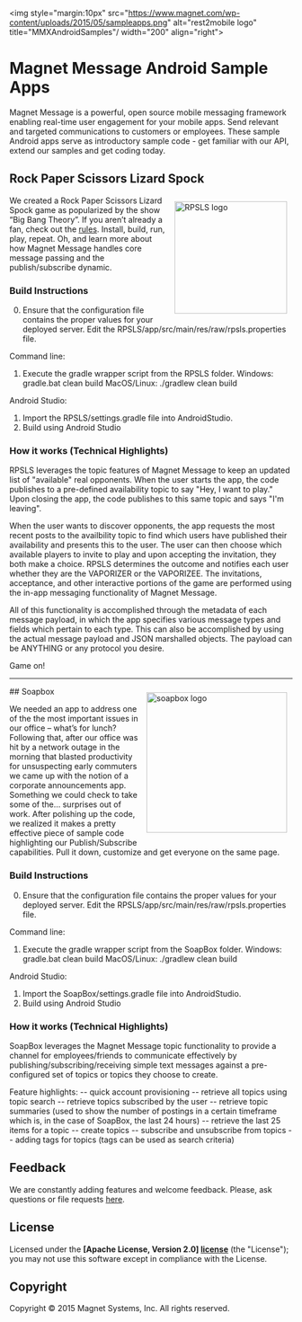 <img style="margin:10px" src="https://www.magnet.com/wp-content/uploads/2015/05/sampleapps.png"
 alt="rest2mobile logo" title="MMXAndroidSamples"/ width="200" align="right">

# Magnet Message Android Sample Apps

Magnet Message is a powerful, open source mobile messaging framework enabling real-time user engagement for your mobile apps. Send relevant and targeted communications to customers or employees. These sample Android apps serve as introductory sample code - get familiar with our API, extend our samples and get coding today.

## Rock Paper Scissors Lizard Spock
<img style="margin:10px" src="https://www.magnet.com/wp-content/uploads/2015/04/spock.png"
 alt="RPSLS logo" width="200"  align="right" title="RPSLS"/>

We created a Rock Paper Scissors Lizard Spock game as popularized by the show “Big Bang Theory”. If you aren’t already a fan, check out the [rules](http://www.samkass.com/theories/RPSSL.html). Install, build, run, play, repeat. Oh, and learn more about how Magnet Message handles core message passing and the publish/subscribe dynamic.

### Build Instructions
0.  Ensure that the configuration file contains the proper values for your deployed server.  Edit the RPSLS/app/src/main/res/raw/rpsls.properties file.

Command line:
1.  Execute the gradle wrapper script from the RPSLS folder.
    Windows:  gradle.bat clean build
    MacOS/Linux:  ./gradlew clean build

Android Studio:
1.  Import the RPSLS/settings.gradle file into AndroidStudio.
2.  Build using Android Studio

### How it works (Technical Highlights)

RPSLS leverages the topic features of Magnet Message to keep an updated list of "available" real opponents.  When the user starts the app, the code publishes to a pre-defined availability topic to say "Hey, I want to play."  Upon closing the app, the code publishes to this same topic and says "I'm leaving".  

When the user wants to discover opponents, the app requests the most recent posts to the availbility topic to find which users have published their availability and presents this to the user.  The user can then choose which available players to invite to play and upon accepting the invitation, they both make a choice.  RPSLS determines the outcome and notifies each user whether they are the VAPORIZER or the VAPORIZEE.  The invitations, acceptance, and other interactive portions of the game are performed using the in-app messaging functionality of Magnet Message.  

All of this functionality is accomplished through the metadata of each message payload, in which the app specifies various message types and fields which pertain to each type.  This can also be accomplished by using the actual message payload and JSON marshalled objects.  The payload can be ANYTHING or any protocol you desire.

Game on!


<hr>
## Soapbox
<img style="margin:10px" src="http://www.threetwelvecreative.com/Portals/207686/images/Stick-Figures-With-Megaphone-800.jpg"
 alt="soapbox logo" width="250" align="right"  title="soapbox"/>

We needed an app to address one of the the most important issues in our office – what’s for lunch? Following that, after our office was hit by a network outage in the morning that blasted productivity for unsuspecting early commuters we came up with the notion of a corporate announcements app. Something we could check to take some of the… surprises out of work. After polishing up the code, we realized it makes a pretty effective piece of sample code highlighting our Publish/Subscribe capabilities. Pull it down, customize and get everyone on the same page.

### Build Instructions
0.  Ensure that the configuration file contains the proper values for your deployed server.  Edit the RPSLS/app/src/main/res/raw/rpsls.properties file.

Command line:
1.  Execute the gradle wrapper script from the SoapBox folder.
    Windows:  gradle.bat clean build
    MacOS/Linux:  ./gradlew clean build

Android Studio:
1.  Import the SoapBox/settings.gradle file into AndroidStudio.
2.  Build using Android Studio

### How it works (Technical Highlights)

SoapBox leverages the Magnet Message topic functionality to provide a channel for employees/friends to communicate effectively by publishing/subscribing/receiving simple text messages against a pre-configured set of topics or topics they choose to create.

Feature highlights:
-- quick account provisioning
-- retrieve all topics using topic search
-- retrieve topics subscribed by the user
-- retrieve topic summaries (used to show the number of postings in a certain timeframe which is, in the case of SoapBox, the last 24 hours)
-- retrieve the last 25 items for a topic
-- create topics
-- subscribe and unsubscribe from topics
-- adding tags for topics (tags can be used as search criteria)

## Feedback

We are constantly adding features and welcome feedback. 
Please, ask questions or file requests [here](https://github.com/magnetsystems/message-samples-android/issues).

## License

Licensed under the **[Apache License, Version 2.0] [license]** (the "License");
you may not use this software except in compliance with the License.

## Copyright

Copyright © 2015 Magnet Systems, Inc. All rights reserved.

[website]: http://www.magnet.com/
[techdoc]: https://www.magnet.com/documentation-home/
[license]: http://www.apache.org/licenses/LICENSE-2.0

